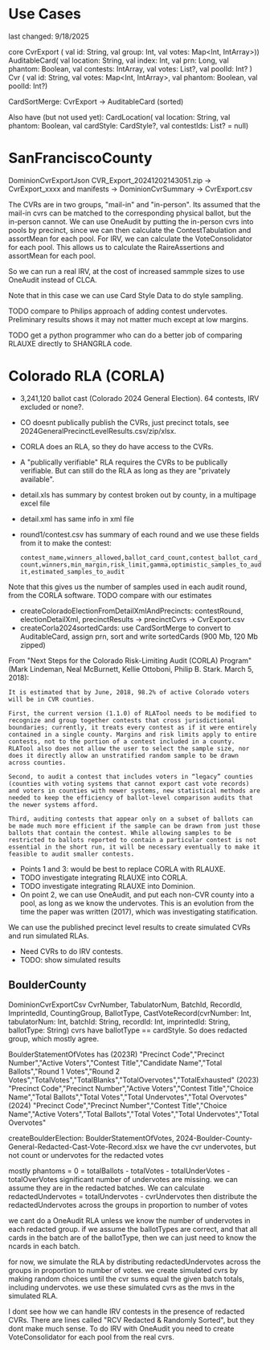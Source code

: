 # Use Cases
last changed: 9/18/2025

core
  CvrExport    ( val id: String, val group: Int, val votes: Map<Int, IntArray>))
  AuditableCard( val location: String, val index: Int, val prn: Long, val phantom: Boolean, val contests: IntArray, val votes: List<IntArray>?, val poolId: Int? )
  Cvr          ( val id: String, val votes: Map<Int, IntArray>, val phantom: Boolean, val poolId: Int?)

  CardSortMerge: CvrExport -> AuditableCard (sorted)

Also have (but not used yet):
  CardLocation(  val location: String, val phantom: Boolean, val cardStyle: CardStyle?, val contestIds: List<Int>? = null)


# SanFranciscoCounty
  DominionCvrExportJson
  CVR_Export_20241202143051.zip -> CvrExport_xxxx and manifests -> DominionCvrSummary -> CvrExport.csv

The CVRs are in two groups, "mail-in" and "in-person". Its assumed that the mail-in cvrs can be matched to the corresponding
physical ballot, but the in-person cannot. We can use OneAudit by putting the in-person cvrs into pools by precinct, since we can
then calculate the ContestTabulation and assortMean for each pool. For IRV, we can calculate the VoteConsolidator for each pool. 
This allows us to calculate the RaireAssertions and assortMean for each pool.

So we can run a real IRV, at the cost of increased sammple sizes to use OneAudit instead of CLCA.

Note that in this case we can use Card Style Data to do style sampling. 

TODO compare to Philips approach of adding contest undervotes. Preliminary results shows it may not matter much except at 
low margins.

TODO get a python programmer who can do a better job of comparing RLAUXE directly to SHANGRLA code.

# Colorado RLA (CORLA)

* 3,241,120 ballot cast (Colorado 2024 General Election). 64 contests, IRV excluded or none?.
* CO doesnt publically publish the CVRs, just precinct totals, see 2024GeneralPrecinctLevelResults.csv/zip/xlsx. 
* CORLA does an RLA, so they do have access to the CVRs.
* A "publically verifiable" RLA requires the CVRs to be publically verifiable. But can still do the RLA as long as they
are "privately available".

* detail.xls has summary by contest broken out by county, in a multipage excel file
* detail.xml has same info in xml file
* round1/contest.csv has summary of each round and we use these fields from it to make the contest: 
    
    `contest_name,winners_allowed,ballot_card_count,contest_ballot_card_count,winners,min_margin,risk_limit,gamma,optimistic_samples_to_audit,estimated_samples_to_audit`
  
Note that this gives us the number of samples used in each audit round, from the CORLA software. TODO compare with our estimates

* createColoradoElectionFromDetailXmlAndPrecincts: contestRound, electionDetailXml, precinctResults -> precinctCvrs -> CvrExport.csv
* createCorla2024sortedCards: use CardSortMerge to convert to AuditableCard, assign prn, sort and write sortedCards (900 Mb, 120 Mb zipped)

From "Next Steps for the Colorado Risk-Limiting Audit (CORLA) Program" (Mark Lindeman, Neal McBurnett, Kellie Ottoboni, Philip B. Stark. March 5, 2018):

    It is estimated that by June, 2018, 98.2% of active Colorado voters will be in CVR counties.

    First, the current version (1.1.0) of RLATool needs to be modified to recognize and group together contests that cross jurisdictional boundaries; currently, it treats every contest as if it were entirely contained in a single county. Margins and risk limits apply to entire contests, not to the portion of a contest included in a county. RLATool also does not allow the user to select the sample size, nor does it directly allow an unstratified random sample to be drawn across counties. 

    Second, to audit a contest that includes voters in “legacy” counties (counties with voting systems that cannot export cast vote records) and voters in counties with newer systems, new statistical methods are needed to keep the efficiency of ballot-level comparison audits that the newer systems afford. 

    Third, auditing contests that appear only on a subset of ballots can be made much more efficient if the sample can be drawn from just those ballots that contain the contest. While allowing samples to be restricted to ballots reported to contain a particular contest is not essential in the short run, it will be necessary eventually to make it feasible to audit smaller contests.

* Points 1 and 3: would be best to replace CORLA with RLAUXE. 
* TODO investigate integrating RLAUXE into CORLA.
* TODO investigate integrating RLAUXE into Dominion.
* On point 2, we can use OneAudit, and put each non-CVR county into a pool, as long as we know the undervotes. 
This is an evolution from the time the paper was written (2017), which was investigating statification.

We can use the published precinct level results to create simulated CVRs and run simulated RLAs.
* Need CVRs to do IRV contests.
* TODO: show simulated results


## BoulderCounty

  DominionCvrExportCsv
    CvrNumber, TabulatorNum, BatchId, RecordId, ImprintedId, CountingGroup, BallotType,
    CastVoteRecord(cvrNumber: Int, tabulatorNum: Int, batchId: String, recordId: Int, imprintedId: String, ballotType: String)
    cvrs have ballotType == cardStyle. So does redacted group, which mostly agree.

  BoulderStatementOfVotes has
    (2023R) "Precinct Code","Precinct Number","Active Voters","Contest Title","Candidate Name","Total Ballots","Round 1 Votes","Round 2 Votes","TotalVotes","TotalBlanks","TotalOvervotes","TotalExhausted"
    (2023) "Precinct Code","Precinct Number","Active Voters","Contest Title","Choice Name","Total Ballots","Total Votes","Total Undervotes","Total Overvotes"
    (2024) "Precinct Code","Precinct Number","Contest Title","Choice Name","Active Voters","Total Ballots","Total Votes","Total Undervotes","Total Overvotes"

  createBoulderElection: BoulderStatementOfVotes, 2024-Boulder-County-General-Redacted-Cast-Vote-Record.xlsx
  we have the cvr undervotes, but not count or undervotes for the redacted votes

  mostly phantoms = 0 = totalBallots - totalVotes - totalUnderVotes - totalOverVotes
  significant number of undervotes are missing. we can assume they are in the redacted batches.
  We can calculate redactedUndervotes = totalUndervotes - cvrUndervotes
  then distribute the redactedUndervotes across the groups in proportion to number of votes

 we cant do a OneAudit RLA unless we know the number of undervotes in each redacted group.
 if we assume the ballotTypes are correct, and that all cards in the batch are of the ballotType, then we can just need to know the ncards in each batch.

 for now, we simulate the RLA by distributing redactedUndervotes across the groups in proportion to number of votes.
 we create simulated cvrs by making random choices until the cvr sums equal the given batch totals, including undervotes.
 we use these simulated cvrs as the mvs in the simulated RLA.

I dont see how we can handle IRV contests in the presence of redacted CVRs. There are lines called "RCV Redacted & Randomly Sorted", but they dont make much sense.
To do IRV with OneAudit you need to create VoteConsolidator for each pool from the real cvrs. 



